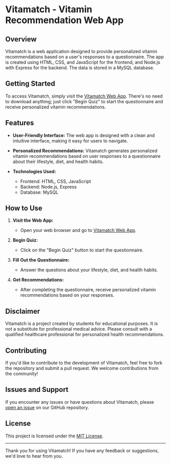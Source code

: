 # Vitamatch - Vitamin Recommendation Web App

## Overview

Vitamatch is a web application designed to provide personalized vitamin recommendations based on a user's responses to a questionnaire. The app is created using HTML, CSS, and JavaScript for the frontend, and Node.js with Express for the backend. The data is stored in a MySQL database.

## Getting Started

To access Vitamatch, simply visit the [Vitamatch Web App](https://vitamatch.netlify.app/). There's no need to download anything; just click "Begin Quiz" to start the questionnaire and receive personalized vitamin recommendations.

## Features

- **User-Friendly Interface:** The web app is designed with a clean and intuitive interface, making it easy for users to navigate.

- **Personalized Recommendations:** Vitamatch generates personalized vitamin recommendations based on user responses to a questionnaire about their lifestyle, diet, and health habits.

- **Technologies Used:**
  - Frontend: HTML, CSS, JavaScript
  - Backend: Node.js, Express
  - Database: MySQL

## How to Use

1. **Visit the Web App:**
   - Open your web browser and go to [Vitamatch Web App](https://vitamatch.netlify.app/).

2. **Begin Quiz:**
   - Click on the "Begin Quiz" button to start the questionnaire.

3. **Fill Out the Questionnaire:**
   - Answer the questions about your lifestyle, diet, and health habits.

4. **Get Recommendations:**
   - After completing the questionnaire, receive personalized vitamin recommendations based on your responses.

## Disclaimer

Vitamatch is a project created by students for educational purposes. It is not a substitute for professional medical advice. Please consult with a qualified healthcare professional for personalized health recommendations.

## Contributing

If you'd like to contribute to the development of Vitamatch, feel free to fork the repository and submit a pull request. We welcome contributions from the community!

## Issues and Support

If you encounter any issues or have questions about Vitamatch, please [open an issue](link/to/issue/tracker) on our GitHub repository.

## License

This project is licensed under the [MIT License](link/to/license).

---

Thank you for using Vitamatch! If you have any feedback or suggestions, we'd love to hear from you.
